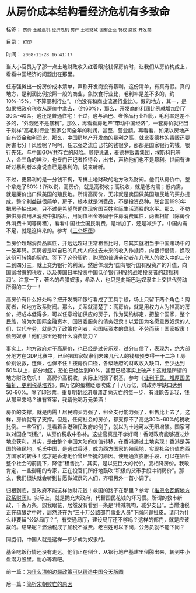 # 从房价成本结构看经济危机有多致命

标签： `房价` `金融危机` `经济危机` `房产` `土地财政` `国有企业` `特权` `腐败` `开发商` 

目录： `打印`

时间： `2008-11-28 16:41:17`

当大小官员为了那一点土地财政收入红着眼抢钱保房价时，让我们从房价构成上，看看中国经济的问题出在那里。

任志强摊出一份房价成本清单，声称开发商没有暴利。这份清单，有真有假。真的地方，是利润比例按照一般的商业，象饮食行业比，毛利率是差不多的，约10%-15%，“不算暴利行业”。（他没有和商业流通行业比）。假的地方，其一，是如果把政府税收从房价中拿去，（约60%），那么，开发商的利润比例就增加到了30%-40%。这还是普通住宅！不过，这与酒巴、奢侈品行业相比，毛利率是差不多的，“外观还不是暴利”。那么，再看看房地产“带动中国经济”，一套房价就相当于别样“高毛利行业”整家公司全年的利润，甚至，营业额。再看看，如果以房地产自有资金和利润比，那么，中国房地产开发商的暴利之高，就比麦德林的毒贩还要厉害七分！风险呢？呵呵，任志强之流自已花的钱很少，那都是国家银行的钱，银行先死，与中国GOV共存亡的风险。顺便说说，麦德林贩毒集团，埃斯科巴等人，金三角的坤沙，也专门开记者招待会，出书，声称他们也不是暴利。世间有谁听过暴利者本身说自已是暴利的，说来听听。

不过，更暴利的是一分钱不掏，专搞土地财政的地方政系财阀。他们从房价中，整个拿走了60%！所以说，高房价，就是高税收；高税收，就是低内需；低内需，就是廉价出口做美国的殖民地。所谓高房价，无非就是卖国做美国殖民地的买办提成。整个利益链很简单，房子，根本就是消费品，不是投资品种。联合国1993年把房子抽出来，只不过是希望帮助体现穷国百姓实际生活消费的水平。那么，不妨把供房费用从消费中扣除后，用同值租金等同于住房消费属性，两者相加（除房价外消费＋同等房租），看看中国社会国民消费，是增加了，还是减少了。中国内需不足，就是这样来的。参考《[三个坏蛋](../../../2008/7/4/三个坏蛋政策博羿老百姓承受高房价危机全部代价.md)》

当房价超越消费品属性，并远远超过正常租售比时，它其实就相当于中国赌场中的一张筹码。买房者是以自已的几代人的过去未来的收入作抵押，向银行借债，换取这份可转换的契约。签下了这份契约，购房的普通劳动者在几代人的收入中的三分二到四分三，就上交为银行的利润，然后体现为“国有银行国有股资产的升值，向国家增缴的税收，以及美国日本投资中国低价银行H股的战略投资者的超额利润”。注意一下，著名的希腊奴隶，希洛人，也只是向斯巴达奴隶主上交世代劳动所得的二分一！

高房价有什么好处吗？把开发商和银行看成了工具手段，场上只留下两个角色：购房者，和地方政系财阀。那么，关系就清楚了：高房价，就是用权力人为推高的房价，把成本低得多，可以任意增加供应的房子，作为契约绑定，把整个国家，整个民族，降为为国际金融资本、国资委服务的债务奴隶！以爱国为名愿意做奴隶的人们，世代辛劳，就是为了政策食利者，和国际资本的盘剥、不劳而获！国家奴隶！债务奴隶！他们那里还有什么消费能力？

事实上，地方政府对于高房价，也已经是过分乐观，过分自信了，表现为，绝大部分地方在GDP比赛中，已经把国家奴隶们未来几代人的钱都预支得一干二净！房价别说救，连保，也保不住！按房价口径，各级政府的财政收入缺口，至少达到50%以上，部分地区，恐怕已经达到90%，甚至已经事实上破产！这就是所谓的地方财政危机！　高房价高税收，实际上消弱了税基，参考《[让利于民，增厚国民福祉，更利税基培养](../../../2007/10/27/让利于民，增厚国民福祉，更利税基培养.md)》。四万亿的蛋糕眨眼吹成了十八万亿，财政赤字缺口达到50-90%。除了印钞票，重复明朝经济崩溃走向灭亡的每一步，有谁能告诉我，钱从那里来吗？谁有答案，我请他喝万元美酒！

房价的支撑，就是内需！居民购买力强了，租金支付能力强了，租售比上去了。这样，房价就有了支撑。但是，任何社会的房价，都支撑不了高达30%-60%的税收比例。一些官们，是看着香港殖民政府的例子，就以为土地可以无限增殖。国家可以对国企“轻税”，从房价税收中弥补。这些官真是不学好啊！香港政府能够通过炒地皮获利，其实，是由整个中国大陆的价值转移，在香港通过土地实现！香港是英国的殖民地，毛氏中国，是通过香港，成为西方国家的殖民地，实现社会价值向西方国家的转移！这才是香港地价曾经坚挺的原因。使用通货膨胀手段，可以在牺牲整个社会的前提下，降低“租售比”，其实，是以更巨大的代价，变相降房价。我敢肯定，一些御用的专家，正在投官们所好地鼓吹“积极的货币手段冲销房价”。那么，我们很快就会听到甘愿做奴隶的人们，齐唱另外一首小调了。

归根到底，是政府不能这样敛财花钱！救国的路子在那里？参考《[推恩令瓦解地方政系财阀](../../../2008/6/28/推恩令瓦解地方土地财政，结束高房价.md)》。实际上，就是抛充大政府，代替国民花钱的坏习惯。所谓的救市新政，千条万条，恕我眼花，居然没有看到一条是“精减机构，减少支出”。当燃油税正在蕴酿之中时，居然还在为“三十万公路部门事业人员”下岗问题扯皮。请问为什么非要留“公路局厅？”，有交通局厅，建设局厅还不够吗？这样的部门，就是应该裁的。结果呢？燃油税成了加税不减费。老百姓可以下岗，公务员就不能下岗？

同胞们，中国人就是这样一步步成为奴隶的。

基金吃饭行情还没有走远。他们正在倒仓，从银行地产基建里倒腾出来，转到中小盘潜力股里。耐心等着吧。



前一篇：[为什么清朝边疆政策可以缔造中国今天版图](../../../2008/11/28/为什么清朝边疆政策可以缔造中国今天版图.md)

后一篇：[简析宋朝败亡的原因](../../../2008/11/30/简析宋朝败亡的原因.md)